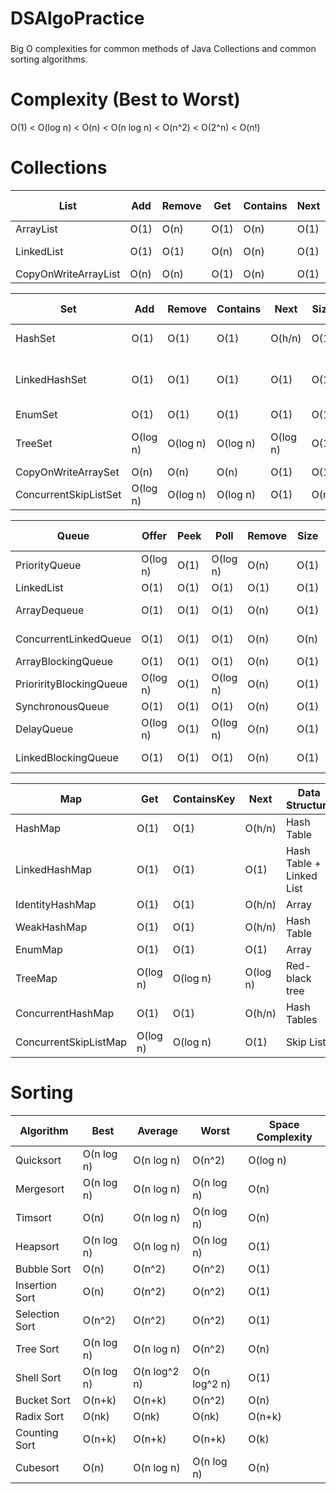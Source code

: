 # DSAlgoPractice
###
Big O complexities for common methods of Java Collections and common sorting algorithms.


Complexity (Best to Worst)
===================================================================================================
O(1)  <  O(log n)  <  O(n)  <  O(n log n)  <  O(n^2)  <  O(2^n)  <  O(n!)


Collections
===================================================================================================

List                 | Add  | Remove | Get  | Contains | Next | Data Structure
---------------------|------|--------|------|----------|------|---------------
ArrayList            | O(1) |  O(n)  | O(1) |   O(n)   | O(1) | Array
LinkedList           | O(1) |  O(1)  | O(n) |   O(n)   | O(1) | Linked List
CopyOnWriteArrayList | O(n) |  O(n)  | O(1) |   O(n)   | O(1) | Array

Set                   |    Add   |  Remove  | Contains |   Next   | Size | Data Structure
----------------------|----------|----------|----------|----------|------|-------------------------
HashSet               | O(1)     | O(1)     | O(1)     | O(h/n)   | O(1) | Hash Table
LinkedHashSet         | O(1)     | O(1)     | O(1)     | O(1)     | O(1) | Hash Table + Linked List
EnumSet               | O(1)     | O(1)     | O(1)     | O(1)     | O(1) | Bit Vector
TreeSet               | O(log n) | O(log n) | O(log n) | O(log n) | O(1) | Red-black tree
CopyOnWriteArraySet   | O(n)     | O(n)     | O(n)     | O(1)     | O(1) | Array
ConcurrentSkipListSet | O(log n) | O(log n) | O(log n) | O(1)     | O(n) | Skip List

Queue                   |  Offer   | Peek |   Poll   | Remove | Size | Data Structure
------------------------|----------|------|----------|--------|------|---------------
PriorityQueue           | O(log n) | O(1) | O(log n) |  O(n)  | O(1) | Priority Heap
LinkedList              | O(1)     | O(1) | O(1)     |  O(1)  | O(1) | Array
ArrayDequeue            | O(1)     | O(1) | O(1)     |  O(n)  | O(1) | Linked List
ConcurrentLinkedQueue   | O(1)     | O(1) | O(1)     |  O(n)  | O(n) | Linked List
ArrayBlockingQueue      | O(1)     | O(1) | O(1)     |  O(n)  | O(1) | Array
PriorirityBlockingQueue | O(log n) | O(1) | O(log n) |  O(n)  | O(1) | Priority Heap
SynchronousQueue        | O(1)     | O(1) | O(1)     |  O(n)  | O(1) | None!
DelayQueue              | O(log n) | O(1) | O(log n) |  O(n)  | O(1) | Priority Heap
LinkedBlockingQueue     | O(1)     | O(1) | O(1)     |  O(n)  | O(1) | Linked List

Map                   |   Get    | ContainsKey |   Next   | Data Structure
----------------------|----------|-------------|----------|-------------------------
HashMap               | O(1)     |   O(1)      | O(h/n)   | Hash Table
LinkedHashMap         | O(1)     |   O(1)      | O(1)     | Hash Table + Linked List
IdentityHashMap       | O(1)     |   O(1)      | O(h/n)   | Array
WeakHashMap           | O(1)     |   O(1)      | O(h/n)   | Hash Table
EnumMap               | O(1)     |   O(1)      | O(1)     | Array
TreeMap               | O(log n) |   O(log n)  | O(log n) | Red-black tree
ConcurrentHashMap     | O(1)     |   O(1)      | O(h/n)   | Hash Tables
ConcurrentSkipListMap | O(log n) |   O(log n)  | O(1)     | Skip List


Sorting
===================================================================================================

Algorithm      |    Best      |   Average    |    Worst     | Space Complexity
---------------|--------------|--------------|--------------|------------------
Quicksort      | O(n log n)   | O(n log n)   | O(n^2)       | O(log n)
Mergesort      | O(n log n)   | O(n log n)   | O(n log n)   | O(n)
Timsort        | O(n)         | O(n log n)   | O(n log n)   | O(n)
Heapsort       | O(n log n)   | O(n log n)   | O(n log n)   | O(1)
Bubble Sort    | O(n)         | O(n^2)       | O(n^2)       | O(1)
Insertion Sort | O(n)         | O(n^2)       | O(n^2)       | O(1) 
Selection Sort | O(n^2)       | O(n^2)       | O(n^2)       | O(1)
Tree Sort      | O(n log n)   | O(n log n)   | O(n^2)       | O(n)
Shell Sort     | O(n log n)   | O(n log^2 n) | O(n log^2 n) | O(1)
Bucket Sort    | O(n+k)       | O(n+k)       | O(n^2)       | O(n)
Radix Sort     | O(nk)        | O(nk)        | O(nk)        | O(n+k)
Counting Sort  | O(n+k)       | O(n+k)       | O(n+k)       | O(k)
Cubesort       | O(n)         | O(n log n)   | O(n log n)   | O(n)
